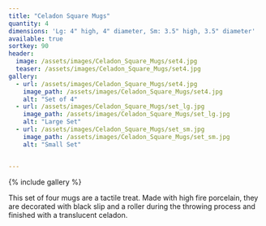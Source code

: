 ```yaml
---
title: "Celadon Square Mugs"
quantity: 4
dimensions: 'Lg: 4" high, 4" diameter, Sm: 3.5" high, 3.5" diameter'
available: true
sortkey: 90
header:
  image: /assets/images/Celadon_Square_Mugs/set4.jpg
  teaser: /assets/images/Celadon_Square_Mugs/set4.jpg
gallery:
  - url: /assets/images/Celadon_Square_Mugs/set4.jpg
    image_path: /assets/images/Celadon_Square_Mugs/set4.jpg
    alt: "Set of 4"
  - url: /assets/images/Celadon_Square_Mugs/set_lg.jpg
    image_path: /assets/images/Celadon_Square_Mugs/set_lg.jpg
    alt: "Large Set"
  - url: /assets/images/Celadon_Square_Mugs/set_sm.jpg
    image_path: /assets/images/Celadon_Square_Mugs/set_sm.jpg
    alt: "Small Set"


---
```


{% include gallery %}

This set of four mugs are a tactile treat.  Made with high fire porcelain, they are decorated with black slip and a roller during the throwing process and finished with a translucent celadon.